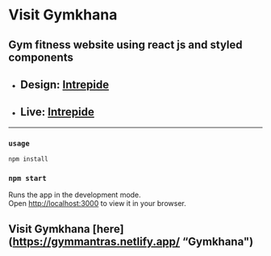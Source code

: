 # Visit Gymkhana
## Gym fitness website using react js and styled components

- ## Design: [Intrepide](https://www.figma.com/file/cWhpA7Pyx2Ytrb4EFP1CFF/Intrepide?node-id=0%3A1)
- ## Live: [Intrepide](https://intrepide.netlify.app/)

---

### `usage`

```npm
npm install
```

### `npm start`

Runs the app in the development mode.\
Open [http://localhost:3000](http://localhost:3000) to view it in your browser.
## Visit Gymkhana [here](https://gymmantras.netlify.app/  “Gymkhana")
